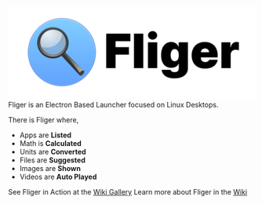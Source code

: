 ![Fliger](public/images/readme-1.svg)<br/>
Fliger is an Electron Based Launcher focused on Linux Desktops.

There is Fliger where,
- Apps are **Listed**
- Math is **Calculated**
- Units are **Converted**
- Files are **Suggested**
- Images are **Shown**
- Videos are **Auto Played**

See Fliger in Action at the [Wiki Gallery](https://gitlab.com/candiedoperation/fliger/wikis/Gallery)
Learn more about Fliger in the [Wiki](https://gitlab.com/candiedoperation/fliger/wikis/Home)
